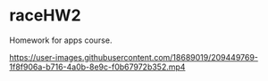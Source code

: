 # raceHW2
Homework for apps course.

https://user-images.githubusercontent.com/18689019/209449769-1f8f906a-b716-4a0b-8e9c-f0b67972b352.mp4

